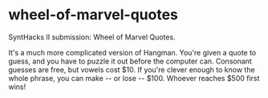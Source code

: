# wheel-of-marvel-quotes
SyntHacks II submission: Wheel of Marvel Quotes.

It's a much more complicated version of Hangman. You're given a quote to guess, and you have to puzzle it out before the computer can. Consonant guesses are free, but vowels cost $10. If you're clever enough to know the whole phrase, you can make -- or lose -- $100. Whoever reaches $500 first wins!
